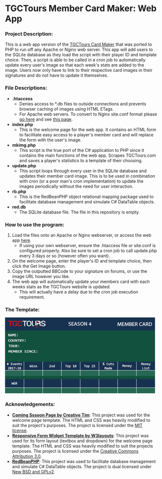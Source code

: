 # TGCTours Member Card Maker: Web App
### Project Description:
This is a web app version of the [TGCTours Card Maker](https://github.com/csmith1210/TGCT-Card-Maker) that was ported to PHP to run off any Apache or Nginx web server. This app will add users to the SQLite database as they load the script with their player ID and template choice. Then, a script is able to be called in a cron job to automatically update every user's image so that each week's stats are added to the image. Users now only have to link to their respective card images in their signatures and do not have to update it themselves.
### File Descriptions:
* **.htaccess**
  * Denies access to *.db files to outside connections and prevents browser caching of images using HTML ETags.
  * For Apache web servers. To convert to Nginx site.conf format please [go here](https://winginx.com/en/htaccess) and see [this page](https://stackoverflow.com/questions/24549377/how-to-configure-etag-on-nginx).
* **index.php**
  * This is the welcome page for the web app. It contains an HTML form to facilitate easy access to a player's member card and will replace the form with the user's image.
* **mkimg.php**
  * This script is the true port of the C# application to PHP since it contains the main functions of the web app. Scrapes TGCTours.com and saves a player's statistics to a template of their choosing.
* **update.php**
  * This script loops through every user in the SQLite database and updates their member card image. This is to be used in combination with cron (or a poor man's cron implementation) to update the images periodically without the need for user interaction.
* **rb.php**
  * This is the RedBeanPHP object relational mapping package used to facilitate database management and simulate C# DataTable objects.
* **red.db**
  * The SQLite database file. The file in this repository is empty.
### How to use the program:
1. Load the files onto an Apache or Nginx webserver, or access the web app [here](http://tgctcardmaker.rf.gd/).
   * If using your own webserver, ensure the .htaccess file or site.conf is configured properly. Also be sure to set a cron job to call update.php every 3 days or so (however often you want).
2. On the welcome page, enter the player's ID and template choice, then click the Get Image button.
3. Copy the outputted BBCode to your signature on forums, or use the image URL however you like.
4. The web app will automatically update your members card with each weeks stats as the TGCTours website is updated.
   * This will actually have a delay due to the cron job execution requirement.
### The Template:
![template](https://github.com/csmith1210/TGCT-Card-Maker/raw/master/TGCT%20Card%20Maker/Resources/template.png)
### Acknowledgements:
* [**Coming Sssoon Page by Creative Tim**](https://www.creative-tim.com/product/coming-sssoon-page): This project was used for the welcome page template. The HTML and CSS was heavily modified to suit the project's purposes. The project is licensed under the [MIT license](https://github.com/creativetimofficial/coming-sssoon-page/blob/master/LICENSE.md).
* [**Responsive Form Widget Template by W3layouts**](https://w3layouts.com/different-multiple-form-widget-flat-responsive-widget-template/): This project was used for its form layout (textbox and dropdown) for the welcome page template. The HTML and CSS was heavily modified to suit the projects purposes. The project is licensed under the [Creative Commons Attribution 3.0](http://creativecommons.org/licenses/by/3.0/).
* [**RedBeanPHP**](https://redbeanphp.com/index.php): This project was used to facilitate database management and simulate C# DataTable objects. The project is dual licensed under [New BSD and GPLv2](https://redbeanphp.com/index.php?p=/license).
